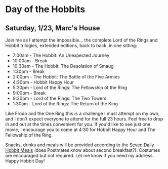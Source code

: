 # Day of the Hobbits

## Saturday, 1/23, Marc's House

Join me as I attempt the impossible... the complete Lord of the Rings and Hobbit trilogies, extended editions, back to back, in one sitting:

* 7:00am - The Hobbit: An Unexpected Journey
* 10:00am - Break
* 10:30am - The Hobbit: The Desolation of Smaug
* 1:30pm - Break
* 2:00pm - The Hobbit: The Battle of the Five Armies
* 4:30pm - Hobbit Happy Hour
* 5:30pm - Lord of the Rings: The Fellowship of the Ring
* 9:00pm - Break
* 9:30pm - Lord of the Rings: The Two Towers
* 1:30am - Lord of the Rings: The Return of the King

Like Frodo and the One Ring this is a challenge I must attempt on my own, and I don't expect everyone to attend for the full 23 hours. Feel free to drop in and out at the times convenient for you. If you'd like to see just one movie, I encourage you to come at 4:30 for Hobbit Happy Hour and The Fellowship of the Ring.

Snacks, drinks and meals will be provided according to the [Seven Daily Hobbit Meals](http://askmiddlearth.tumblr.com/post/41765286488/the-seven-daily-hobbit-meals) (does Postmates know about second breakfast?). Costumes are encouraged but not required. Let me know if you need my address. Happy Hobbit Day!
